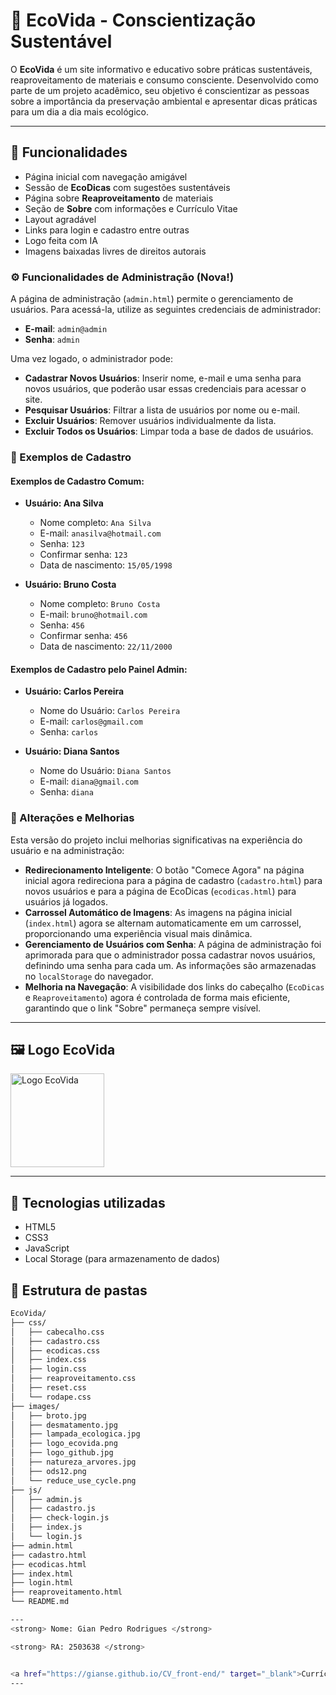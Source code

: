 # 🌱 EcoVida - Conscientização Sustentável

O **EcoVida** é um site informativo e educativo sobre práticas sustentáveis, reaproveitamento de materiais e consumo consciente. Desenvolvido como parte de um projeto acadêmico, seu objetivo é conscientizar as pessoas sobre a importância da preservação ambiental e apresentar dicas práticas para um dia a dia mais ecológico.

---

## 📌 Funcionalidades

- Página inicial com navegação amigável
- Sessão de **EcoDicas** com sugestões sustentáveis
- Página sobre **Reaproveitamento** de materiais
- Seção de **Sobre** com informações e Currículo Vitae
- Layout agradável
- Links para login e cadastro entre outras
- Logo feita com IA
- Imagens baixadas livres de direitos autorais

### ⚙️ Funcionalidades de Administração (Nova!)

A página de administração (`admin.html`) permite o gerenciamento de usuários. Para acessá-la, utilize as seguintes credenciais de administrador:

* **E-mail**: `admin@admin`
* **Senha**: `admin`

Uma vez logado, o administrador pode:
* **Cadastrar Novos Usuários**: Inserir nome, e-mail e uma senha para novos usuários, que poderão usar essas credenciais para acessar o site.
* **Pesquisar Usuários**: Filtrar a lista de usuários por nome ou e-mail.
* **Excluir Usuários**: Remover usuários individualmente da lista.
* **Excluir Todos os Usuários**: Limpar toda a base de dados de usuários.

### 📝 Exemplos de Cadastro

#### Exemplos de Cadastro Comum:

* **Usuário: Ana Silva**
    * Nome completo: `Ana Silva`
    * E-mail: `anasilva@hotmail.com`
    * Senha: `123`
    * Confirmar senha: `123`
    * Data de nascimento: `15/05/1998`

* **Usuário: Bruno Costa**
    * Nome completo: `Bruno Costa`
    * E-mail: `bruno@hotmail.com`
    * Senha: `456`
    * Confirmar senha: `456`
    * Data de nascimento: `22/11/2000`

#### Exemplos de Cadastro pelo Painel Admin:

* **Usuário: Carlos Pereira**
    * Nome do Usuário: `Carlos Pereira`
    * E-mail: `carlos@gmail.com`
    * Senha: `carlos`

* **Usuário: Diana Santos**
    * Nome do Usuário: `Diana Santos`
    * E-mail: `diana@gmail.com`
    * Senha: `diana`

### 🚀 Alterações e Melhorias

Esta versão do projeto inclui melhorias significativas na experiência do usuário e na administração:

* **Redirecionamento Inteligente**: O botão "Comece Agora" na página inicial agora redireciona para a página de cadastro (`cadastro.html`) para novos usuários e para a página de EcoDicas (`ecodicas.html`) para usuários já logados.
* **Carrossel Automático de Imagens**: As imagens na página inicial (`index.html`) agora se alternam automaticamente em um carrossel, proporcionando uma experiência visual mais dinâmica.
* **Gerenciamento de Usuários com Senha**: A página de administração foi aprimorada para que o administrador possa cadastrar novos usuários, definindo uma senha para cada um. As informações são armazenadas no `localStorage` do navegador.
* **Melhoria na Navegação**: A visibilidade dos links do cabeçalho (`EcoDicas` e `Reaproveitamento`) agora é controlada de forma mais eficiente, garantindo que o link "Sobre" permaneça sempre visível.

---

## 🖼️ Logo EcoVida

<img src="images/logo_ecovida.png" alt="Logo EcoVida" width="150"/>

---

## 🚀 Tecnologias utilizadas

- HTML5
- CSS3
- JavaScript
- Local Storage (para armazenamento de dados)

## 📁 Estrutura de pastas

```bash
EcoVida/
├── css/
│   ├── cabecalho.css
│   ├── cadastro.css
│   ├── ecodicas.css
│   ├── index.css
│   ├── login.css
│   ├── reaproveitamento.css
│   ├── reset.css
│   └── rodape.css
├── images/
│   ├── broto.jpg
│   ├── desmatamento.jpg
│   ├── lampada_ecologica.jpg
│   ├── logo_ecovida.png
│   ├── logo_github.jpg
│   ├── natureza_arvores.jpg
│   ├── ods12.png
│   └── reduce_use_cycle.png
├── js/
│   ├── admin.js
│   ├── cadastro.js
│   ├── check-login.js
│   ├── index.js
│   └── login.js
├── admin.html
├── cadastro.html
├── ecodicas.html
├── index.html
├── login.html
├── reaproveitamento.html
└── README.md

---
<strong> Nome: Gian Pedro Rodrigues </strong>

<strong> RA: 2503638 </strong>


<a href="https://gianse.github.io/CV_front-end/" target="_blank">Currículo Vitae</a>
---
